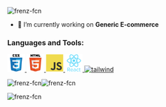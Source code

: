 <p align="left"> <img src="https://komarev.com/ghpvc/?username=frenz-fcn&label=Profile%20views&color=000000&style=flat" alt="frenz-fcn" /> </p>

- 🔭 I’m currently working on **Generic E-commerce**

<p align="left">
</p>

<h3 align="left">Languages and Tools:</h3>
<p align="left"> <a href="https://www.w3schools.com/css/" target="_blank" rel="noreferrer"> <img src="https://raw.githubusercontent.com/devicons/devicon/master/icons/css3/css3-original-wordmark.svg" alt="css3" width="40" height="40"/> </a> <a href="https://www.w3.org/html/" target="_blank" rel="noreferrer"> <img src="https://raw.githubusercontent.com/devicons/devicon/master/icons/html5/html5-original-wordmark.svg" alt="html5" width="40" height="40"/> </a> <a href="https://developer.mozilla.org/en-US/docs/Web/JavaScript" target="_blank" rel="noreferrer"> <img src="https://raw.githubusercontent.com/devicons/devicon/master/icons/javascript/javascript-original.svg" alt="javascript" width="40" height="40"/> </a> <a href="https://reactjs.org/" target="_blank" rel="noreferrer"> <img src="https://raw.githubusercontent.com/devicons/devicon/master/icons/react/react-original-wordmark.svg" alt="react" width="40" height="40"/> </a> <a href="https://tailwindcss.com/" target="_blank" rel="noreferrer"> <img src="https://www.vectorlogo.zone/logos/tailwindcss/tailwindcss-icon.svg" alt="tailwind" width="40" height="40"/> </a> </p>

<p><img align="left" src="https://github-readme-stats.vercel.app/api/top-langs?username=frenz-fcn&show_icons=true&theme=tokyonight&locale=en&layout=compact" alt="frenz-fcn" /></p>

<p>&nbsp;<img align="left" src="https://github-readme-stats.vercel.app/api?username=frenz-fcn&show_icons=true&theme=tokyonight&locale=en" alt="frenz-fcn" /></p>

<p><img align="left" src="https://github-readme-streak-stats.herokuapp.com/?user=frenz-fcn&theme=dark" alt="frenz-fcn" /></p>
